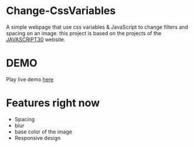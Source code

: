 # Change-CssVariables
A simple webpage that use css variables & JavaScript to change filters and spacing on an image.
this project is based on the projects of the <a href="https://javascript30.com/">JAVASCRIPT30</a> website.
# DEMO
Play live demo <a href="https://changecssvariable.netlify.app/">here</a>
# Features right now
* Spacing
* blur
* base color of the image
* Responsive design
